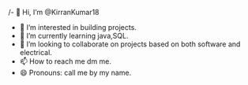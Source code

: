/- 👋 Hi, I’m @KirranKumar18
- 👀 I’m interested in building projects.
- 🌱 I’m currently learning java,SQL.
- 💞️ I’m looking to collaborate on projects based on both software and electrical.
- 📫 How to reach me dm me.
- 😄 Pronouns: call me by my name.


<!---
KirranKumar18/KirranKumar18 is a ✨ special ✨ repository because its `README.md` (this file) appears on your GitHub profile.
You can click the Preview link to take a look at your changes.
--->

